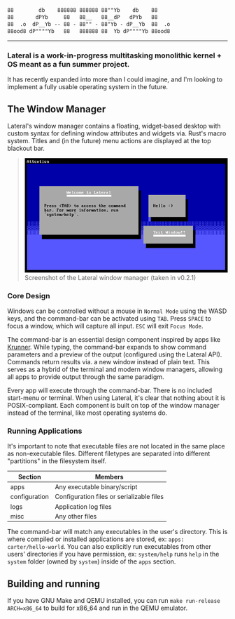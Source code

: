 ```
88        db    888888 888888 88""Yb    db    88
88       dPYb     88   88__   88__dP   dPYb   88
88  .o  dP__Yb -- 88 - 88"" - 88"Yb - dP__Yb  88  .o
88ood8 dP""""Yb   88   888888 88  Yb dP""""Yb 88ood8
```

---

### Lateral is a work-in-progress multitasking monolithic kernel + OS meant as a fun summer project.

It has recently expanded into more than I could imagine, and I'm looking to implement a fully usable operating system in the future.

## The Window Manager

Lateral's window manager contains a floating, widget-based desktop with custom syntax for defining window attributes and widgets via. Rust's macro system. Titles and (in the future) menu actions are displayed at the top blackout bar.

> ![image](img/graphix.png)
> Screenshot of the Lateral window manager (taken in v0.2.1)

### Core Design

Windows can be controlled without a mouse in `Normal Mode` using the WASD keys, and the command-bar can be activated using `TAB`. Press `SPACE` to focus a window, which will capture all input. `ESC` will exit `Focus Mode`.

The command-bar is an essential design component inspired by apps like [Krunner](https://userbase.kde.org/Plasma/Krunner). While typing, the command-bar expands to show command parameters and a preview of the output (configured using the Lateral API). Commands return results via. a new window instead of plain text. This serves as a hybrid of the terminal and modern window managers, allowing all apps to provide output through the same paradigm.

Every app will execute through the command-bar. There is no included start-menu or terminal. When using Lateral, it's clear that nothing about it is POSIX-compliant. Each component is built on top of the window manager instead of the terminal, like most operating systems do.

### Running Applications

It's important to note that executable files are not located in the same place as non-executable files. Different filetypes are separated into different "partitions" in the filesystem itself.

| Section | Members |
| ------- | ------- |
| apps    | Any executable binary/script |
| configuration | Configuration files or serializable files |
| logs | Application log files |
| misc | Any other files |

The command-bar will match any executables in the user's directory. This is where compiled or installed applications are stored, ex: `apps: carter/hello-world`. You can also explicitly run executables from other users' directories if you have permission, ex: `system/help` runs `help` in the `system` folder (owned by `system`) inside of the `apps` section.

## Building and running

If you have GNU Make and QEMU installed, you can run `make run-release ARCH=x86_64` to build for x86_64 and run in the QEMU emulator.
